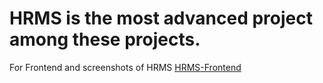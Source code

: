 # HRMS is the most advanced project among these projects.
For Frontend and screenshots of HRMS [HRMS-Frontend](https://github.com/Ahmettanr7/HRMS-Frontend)
        
